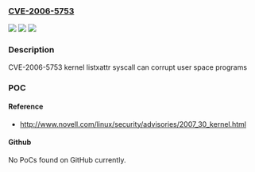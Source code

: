 ### [CVE-2006-5753](https://cve.mitre.org/cgi-bin/cvename.cgi?name=CVE-2006-5753)
![](https://img.shields.io/static/v1?label=Product&message=Red%20Hat%20Enterprise%20Linux%204&color=blue)
![](https://img.shields.io/static/v1?label=Version&message=!%200%3A2.6.9-42.0.8.EL%20&color=brighgreen)
![](https://img.shields.io/static/v1?label=Vulnerability&message=Improper%20Restriction%20of%20Operations%20within%20the%20Bounds%20of%20a%20Memory%20Buffer&color=brighgreen)

### Description

CVE-2006-5753 kernel listxattr syscall can corrupt user space programs

### POC

#### Reference
- http://www.novell.com/linux/security/advisories/2007_30_kernel.html

#### Github
No PoCs found on GitHub currently.

